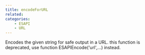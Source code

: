 ```yaml
---
title: encodeForURL
related:
categories:
    - ESAPI
    - URL
---
```


Encodes the given string for safe output in a URL.
		this function is deprecated, use function ESAPIEncode('url',...) instead.